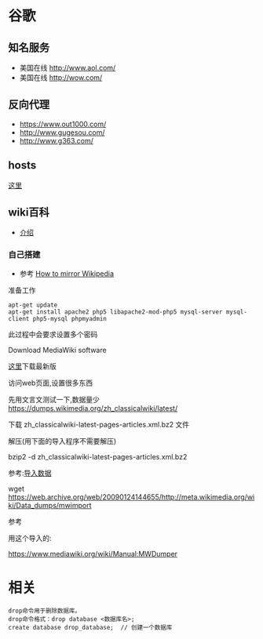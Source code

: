 谷歌
==========

## 知名服务

* 美国在线 http://www.aol.com/
* 美国在线 http://wow.com/

## 反向代理

* https://www.out1000.com/
* http://www.gugesou.com/
* http://www.g363.com/

## hosts

[这里](http://laod.cn/hosts/2015-google-hosts.html)

## wiki百科

* [介绍](https://meta.wikimedia.org/wiki/%E5%A6%82%E4%BD%95%E5%9C%A8%E4%B8%AD%E5%9B%BD%E5%A4%A7%E9%99%86%E8%AE%BF%E9%97%AE%E7%BB%B4%E5%9F%BA%E7%99%BE%E7%A7%91)

### 自己搭建

* 参考 [How to mirror Wikipedia](https://web.archive.org/web/20090124144655/http://modzer0.cs.uaf.edu/~dev2c/wiki/How_to_mirror_Wikipedia)

准备工作

```
apt-get update
apt-get install apache2 php5 libapache2-mod-php5 mysql-server mysql-client php5-mysql phpmyadmin 
```

此过程中会要求设置多个密码

Download MediaWiki software

[这里](https://www.mediawiki.org/wiki/Download)下载最新版

访问web页面,设置很多东西

先用文言文测试一下,数据量少 https://dumps.wikimedia.org/zh_classicalwiki/latest/

下载 zh_classicalwiki-latest-pages-articles.xml.bz2 文件

解压(用下面的导入程序不需要解压)

bzip2 -d zh_classicalwiki-latest-pages-articles.xml.bz2 

参考:[导入数据](https://meta.wikimedia.org/wiki/Data_dumps/Import_examples)

wget https://web.archive.org/web/20090124144655/http://meta.wikimedia.org/wiki/Data_dumps/mwimport

参考

用这个导入的:

https://www.mediawiki.org/wiki/Manual:MWDumper


# 相关

    drop命令用于删除数据库。
    drop命令格式：drop database <数据库名>;
    create database drop_database;  // 创建一个数据库